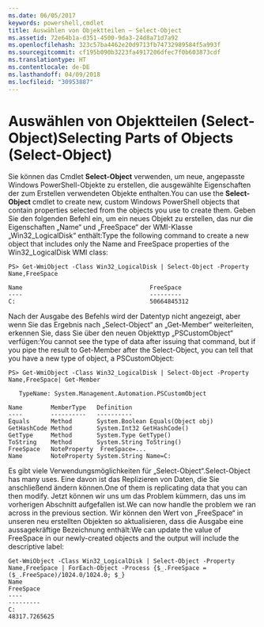 ```yaml
---
ms.date: 06/05/2017
keywords: powershell,cmdlet
title: Auswählen von Objektteilen – Select-Object
ms.assetid: 72e64b1a-d351-4500-9da3-24d8a71d7a92
ms.openlocfilehash: 323c57ba4462e20d9713fb74732989584f5a993f
ms.sourcegitcommit: cf195b090b3223fa4917206dfec7f0b603873cdf
ms.translationtype: HT
ms.contentlocale: de-DE
ms.lasthandoff: 04/09/2018
ms.locfileid: "30953887"
---
```

# <a name="selecting-parts-of-objects-select-object"></a><span data-ttu-id="4bd66-103">Auswählen von Objektteilen (Select-Object)</span><span class="sxs-lookup"><span data-stu-id="4bd66-103">Selecting Parts of Objects (Select-Object)</span></span>

<span data-ttu-id="4bd66-104">Sie können das Cmdlet **Select-Object** verwenden, um neue, angepasste Windows PowerShell-Objekte zu erstellen, die ausgewählte Eigenschaften der zum Erstellen verwendeten Objekte enthalten.</span><span class="sxs-lookup"><span data-stu-id="4bd66-104">You can use the **Select-Object** cmdlet to create new, custom Windows PowerShell objects that contain properties selected from the objects you use to create them.</span></span> <span data-ttu-id="4bd66-105">Geben Sie den folgenden Befehl ein, um ein neues Objekt zu erstellen, das nur die Eigenschaften „Name“ und „FreeSpace“ der WMI-Klasse „Win32_LogicalDisk“ enthält:</span><span class="sxs-lookup"><span data-stu-id="4bd66-105">Type the following command to create a new object that includes only the Name and FreeSpace properties of the Win32_LogicalDisk WMI class:</span></span>

```
PS> Get-WmiObject -Class Win32_LogicalDisk | Select-Object -Property Name,FreeSpace

Name                                    FreeSpace
----                                    ---------
C:                                      50664845312
```

<span data-ttu-id="4bd66-106">Nach der Ausgabe des Befehls wird der Datentyp nicht angezeigt, aber wenn Sie das Ergebnis nach „Select-Object“ an „Get-Member“ weiterleiten, erkennen Sie, dass Sie über den neuen Objekttyp „PSCustomObject“ verfügen:</span><span class="sxs-lookup"><span data-stu-id="4bd66-106">You cannot see the type of data after issuing that command, but if you pipe the result to Get-Member after the Select-Object, you can tell that you have a new type of object, a PSCustomObject:</span></span>

```
PS> Get-WmiObject -Class Win32_LogicalDisk | Select-Object -Property Name,FreeSpace| Get-Member

   TypeName: System.Management.Automation.PSCustomObject

Name        MemberType   Definition
----        ----------   ----------
Equals      Method       System.Boolean Equals(Object obj)
GetHashCode Method       System.Int32 GetHashCode()
GetType     Method       System.Type GetType()
ToString    Method       System.String ToString()
FreeSpace   NoteProperty  FreeSpace=...
Name        NoteProperty System.String Name=C:
```

<span data-ttu-id="4bd66-107">Es gibt viele Verwendungsmöglichkeiten für „Select-Object“.</span><span class="sxs-lookup"><span data-stu-id="4bd66-107">Select-Object has many uses.</span></span> <span data-ttu-id="4bd66-108">Eine davon ist das Replizieren von Daten, die Sie anschließend ändern können.</span><span class="sxs-lookup"><span data-stu-id="4bd66-108">One of them is replicating data that you can then modify.</span></span> <span data-ttu-id="4bd66-109">Jetzt können wir uns um das Problem kümmern, das uns im vorherigen Abschnitt aufgefallen ist.</span><span class="sxs-lookup"><span data-stu-id="4bd66-109">We can now handle the problem we ran across in the previous section.</span></span> <span data-ttu-id="4bd66-110">Wir können den Wert von „FreeSpace“ in unseren neu erstellten Objekten so aktualisieren, dass die Ausgabe eine aussagekräftige Bezeichnung enthält:</span><span class="sxs-lookup"><span data-stu-id="4bd66-110">We can update the value of FreeSpace in our newly-created objects and the output will include the descriptive label:</span></span>

```
Get-WmiObject -Class Win32_LogicalDisk | Select-Object -Property Name,FreeSpace | ForEach-Object -Process {$_.FreeSpace = ($_.FreeSpace)/1024.0/1024.0; $_}
Name                                                                  FreeSpace
----                                                                  ---------
C:                                                                48317.7265625
```